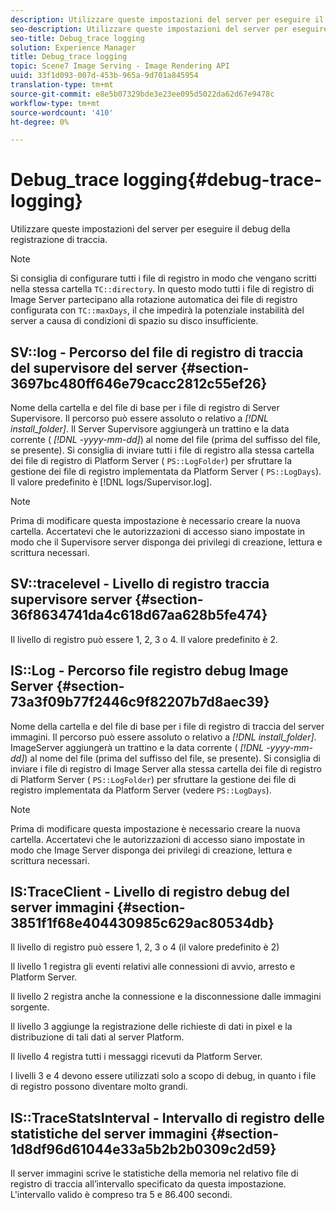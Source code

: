 ```yaml
---
description: Utilizzare queste impostazioni del server per eseguire il debug della registrazione di traccia.
seo-description: Utilizzare queste impostazioni del server per eseguire il debug della registrazione di traccia.
seo-title: Debug_trace logging
solution: Experience Manager
title: Debug_trace logging
topic: Scene7 Image Serving - Image Rendering API
uuid: 33f1d093-007d-453b-965a-9d701a845954
translation-type: tm+mt
source-git-commit: e8e5b07329bde3e23ee095d5022da62d67e9478c
workflow-type: tm+mt
source-wordcount: '410'
ht-degree: 0%

---
```



# Debug_trace logging{#debug-trace-logging}

Utilizzare queste impostazioni del server per eseguire il debug della registrazione di traccia.

>[!NOTE]
>
>Si consiglia di configurare tutti i file di registro in modo che vengano scritti nella stessa cartella `TC::directory`. In questo modo tutti i file di registro di Image Server partecipano alla rotazione automatica dei file di registro configurata con `TC::maxDays`, il che impedirà la potenziale instabilità del server a causa di condizioni di spazio su disco insufficiente.

## SV::log - Percorso del file di registro di traccia del supervisore del server {#section-3697bc480ff646e79cacc2812c55ef26}

Nome della cartella e del file di base per i file di registro di Server Supervisore. Il percorso può essere assoluto o relativo a *[!DNL install_folder]*. Il Server Supervisore aggiungerà un trattino e la data corrente ( *[!DNL -yyyy-mm-dd]*) al nome del file (prima del suffisso del file, se presente). Si consiglia di inviare tutti i file di registro alla stessa cartella dei file di registro di Platform Server ( `PS::LogFolder`) per sfruttare la gestione dei file di registro implementata da Platform Server ( `PS::LogDays`). Il valore predefinito è [!DNL logs/Supervisor.log].

>[!NOTE]
>
>Prima di modificare questa impostazione è necessario creare la nuova cartella. Accertatevi che le autorizzazioni di accesso siano impostate in modo che il Supervisore server disponga dei privilegi di creazione, lettura e scrittura necessari.

## SV::tracelevel - Livello di registro traccia supervisore server {#section-36f8634741da4c618d67aa628b5fe474}

Il livello di registro può essere 1, 2, 3 o 4. Il valore predefinito è 2.

## IS::Log - Percorso file registro debug Image Server {#section-73a3f09b77f2446c9f82207b7d8aec39}

Nome della cartella e del file di base per i file di registro di traccia del server immagini. Il percorso può essere assoluto o relativo a *[!DNL install_folder]*. ImageServer aggiungerà un trattino e la data corrente ( *[!DNL -yyyy-mm-dd]*) al nome del file (prima del suffisso del file, se presente). Si consiglia di inviare i file di registro di Image Server alla stessa cartella dei file di registro di Platform Server ( `PS::LogFolder`) per sfruttare la gestione dei file di registro implementata da Platform Server (vedere `PS::LogDays`).

>[!NOTE]
>
>Prima di modificare questa impostazione è necessario creare la nuova cartella. Accertatevi che le autorizzazioni di accesso siano impostate in modo che Image Server disponga dei privilegi di creazione, lettura e scrittura necessari.

## IS:TraceClient - Livello di registro debug del server immagini {#section-3851f1f68e404430985c629ac80534db}

Il livello di registro può essere 1, 2, 3 o 4 (il valore predefinito è 2)

Il livello 1 registra gli eventi relativi alle connessioni di avvio, arresto e Platform Server.

Il livello 2 registra anche la connessione e la disconnessione dalle immagini sorgente.

Il livello 3 aggiunge la registrazione delle richieste di dati in pixel e la distribuzione di tali dati al server Platform.

Il livello 4 registra tutti i messaggi ricevuti da Platform Server.

I livelli 3 e 4 devono essere utilizzati solo a scopo di debug, in quanto i file di registro possono diventare molto grandi.

## IS::TraceStatsInterval - Intervallo di registro delle statistiche del server immagini {#section-1d8df96d61044e33a5b2b2b0309c2d59}

Il server immagini scrive le statistiche della memoria nel relativo file di registro di traccia all’intervallo specificato da questa impostazione. L&#39;intervallo valido è compreso tra 5 e 86.400 secondi.
